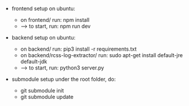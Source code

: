 - frontend setup on ubuntu:
    - on frontend/ run: npm install
    - --> to start, run: npm run dev

- backend setup on ubuntu:
    - on backend/ run: pip3 install -r requirements.txt
    - on backend/rcss-log-extractor/ run: sudo apt-get install default-jre default-jdk
    - --> to start, run: python3 server.py

- submodule setup
    under the root folder, do:
    - git submodule init
    - git submodule update